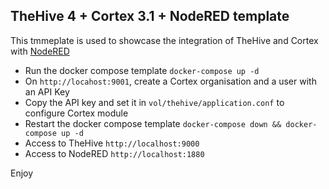 ## TheHive 4 + Cortex 3.1 + NodeRED template

This tmmeplate is used to showcase the integration of TheHive and Cortex with [NodeRED](https://nodered.org)

- Run the docker compose template `docker-compose up -d`
- On `http://locahost:9001`, create a Cortex organisation and a user with an API Key
- Copy the API key and set it in `vol/thehive/application.conf` to configure Cortex module
- Restart the docker compose template `docker-compose down && docker-compose up -d`
- Access to TheHive `http://localhost:9000`
- Access to NodeRED `http://localhost:1880`

Enjoy